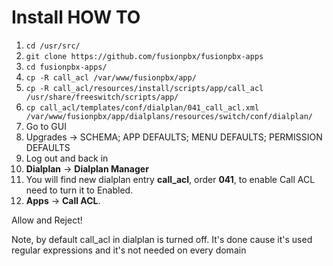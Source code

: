 # Install HOW TO
1. ```cd /usr/src/```
2. ```git clone https://github.com/fusionpbx/fusionpbx-apps```
3. ```cd fusionpbx-apps/```
4. ```cp -R call_acl /var/www/fusionpbx/app/```
5. ```cp -R call_acl/resources/install/scripts/app/call_acl /usr/share/freeswitch/scripts/app/```
6. ```cp call_acl/templates/conf/dialplan/041_call_acl.xml /var/www/fusionpbx/app/dialplans/resources/switch/conf/dialplan/```
7. Go to GUI
8. Upgrades -> SCHEMA; APP DEFAULTS; MENU DEFAULTS; PERMISSION DEFAULTS
9. Log out and back in
10. **Dialplan** -> **Dialplan Manager**
11. You will find new dialplan entry **call_acl**, order **041**, to enable Call ACL need to turn it to Enabled.
12. **Apps** -> **Call ACL**.

Allow and Reject!

Note, by default call_acl in dialplan is turned off. It's done cause it's used regular expressions and it's not needed on every domain